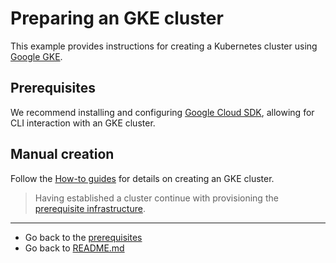 # Preparing an GKE cluster
This example provides instructions for creating a Kubernetes cluster using [Google GKE](https://cloud.google.com/kubernetes-engine).

## Prerequisites
We recommend installing and configuring [Google Cloud SDK](https://cloud.google.com/sdk/docs/install), allowing for CLI interaction with an GKE cluster.

## Manual creation
Follow the [How-to guides](https://cloud.google.com/kubernetes-engine/docs/how-to#creating-clusters) for details on creating an GKE cluster. 

> Having established a cluster continue with provisioning the [prerequisite infrastructure](../../installation/PREREQUISITES.md).

***
* Go back to the [prerequisites](../../installation/PREREQUISITES.md)
* Go back to [README.md](/)
